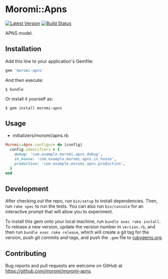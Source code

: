 # Moromi::Apns

[![Latest Version](https://img.shields.io/gem/v/moromi-apns.svg)](http://rubygems.org/gems/moromi-apns)
[![Build Status](https://github.com/moromi/moromi-apns/workflows/Ruby/badge.svg)](https://github.com/moromi/moromi-apns/actions)

APNS model.

## Installation

Add this line to your application's Gemfile:

```ruby
gem 'moromi-apns'
```

And then execute:

    $ bundle

Or install it yourself as:

    $ gem install moromi-apns

## Usage

- initializers/moromi/apns.rb

```ruby
Moromi::Apns.configure do |config|
  config.identifiers = {
    debug: 'com.example.moromi.apns.debug',
    in_house: 'com.example.moromi.apns.in_house',
    production: 'com.example.moromi.apns.production',
  }
end
```

## Development

After checking out the repo, run `bin/setup` to install dependencies. Then, run `rake spec` to run the tests. You can also run `bin/console` for an interactive prompt that will allow you to experiment.

To install this gem onto your local machine, run `bundle exec rake install`. To release a new version, update the version number in `version.rb`, and then run `bundle exec rake release`, which will create a git tag for the version, push git commits and tags, and push the `.gem` file to [rubygems.org](https://rubygems.org).

## Contributing

Bug reports and pull requests are welcome on GitHub at https://github.com/moromi/moromi-apns.

